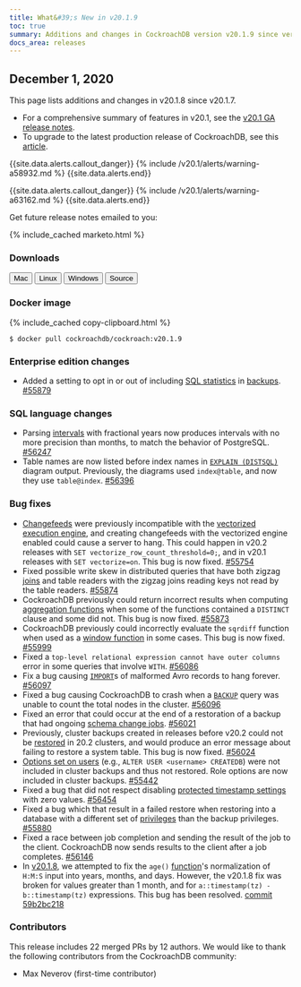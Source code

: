 ```yaml
---
title: What&#39;s New in v20.1.9
toc: true
summary: Additions and changes in CockroachDB version v20.1.9 since version v20.1.8
docs_area: releases 
---
```


## December 1, 2020

This page lists additions and changes in v20.1.8 since v20.1.7.

- For a comprehensive summary of features in v20.1, see the [v20.1 GA release notes](v20.1.0.html).
- To upgrade to the latest production release of CockroachDB, see this [article](../{{site.versions["stable"]}}/upgrade-cockroach-version.html).

{{site.data.alerts.callout_danger}}
{% include /v20.1/alerts/warning-a58932.md %}
{{site.data.alerts.end}}

{{site.data.alerts.callout_danger}}
{% include /v20.1/alerts/warning-a63162.md %}
{{site.data.alerts.end}}

Get future release notes emailed to you:

{% include_cached marketo.html %}

### Downloads

<div id="os-tabs" class="clearfix os-tabs_button-outline-primary">
    <a href="https://binaries.cockroachdb.com/cockroach-v20.1.9.darwin-10.9-amd64.tgz"><button id="mac" data-eventcategory="mac-binary-release-notes">Mac</button></a>
    <a href="https://binaries.cockroachdb.com/cockroach-v20.1.9.linux-amd64.tgz"><button id="linux" data-eventcategory="linux-binary-release-notes">Linux</button></a>
    <a href="https://binaries.cockroachdb.com/cockroach-v20.1.9.windows-6.2-amd64.zip"><button id="windows" data-eventcategory="windows-binary-release-notes">Windows</button></a>
    <a href="https://binaries.cockroachdb.com/cockroach-v20.1.9.src.tgz"><button id="source" data-eventcategory="source-release-notes">Source</button></a>
</div>

### Docker image

{% include_cached copy-clipboard.html %}
~~~shell
$ docker pull cockroachdb/cockroach:v20.1.9
~~~

### Enterprise edition changes

- Added a setting to opt in or out of including [SQL statistics](../v20.1/create-statistics.html) in [backups](../v20.1/backup.html). [#55879][#55879]

### SQL language changes

- Parsing [intervals](../v20.1/interval.html) with fractional years now produces intervals with no more precision than months, to match the behavior of PostgreSQL. [#56247][#56247]
- Table names are now listed before index names in [`EXPLAIN (DISTSQL)`](../v20.1/explain.html) diagram output. Previously, the diagrams used `index@table`, and now they use `table@index`. [#56396][#56396]

### Bug fixes

- [Changefeeds](../v20.1/changefeed-for.html) were previously incompatible with the [vectorized execution engine](../v20.1/vectorized-execution.html), and creating changefeeds with the vectorized engine enabled could cause a server to hang. This could happen in v20.2 releases with `SET vectorize_row_count_threshold=0;`, and in v20.1 releases with `SET vectorize=on`. This bug is now fixed. [#55754][#55754]
- Fixed possible write skew in distributed queries that have both zigzag [joins](../v20.1/joins.html) and table readers with the zigzag joins reading keys not read by the table readers. [#55874][#55874]
- CockroachDB previously could return incorrect results when computing [aggregation functions](../v20.1/functions-and-operators.html#aggregate-functions) when some of the functions contained a `DISTINCT` clause and some did not. This bug is now fixed. [#55873][#55873]
- CockroachDB previously could incorrectly evaluate the `sqrdiff` function when used as a [window function](../v20.1/functions-and-operators.html#window-functions) in some cases. This bug is now fixed. [#55999][#55999]
- Fixed a `top-level relational expression cannot have outer columns` error in some queries that involve `WITH`. [#56086][#56086]
- Fix a bug causing [`IMPORT`](../v20.1/import.html)s of malformed Avro records to hang forever. [#56097][#56097]
- Fixed a bug causing CockroachDB to crash when a [`BACKUP`](../v20.1/backup.html) query was unable to count the total nodes in the cluster. [#56096][#56096]
- Fixed an error that could occur at the end of a restoration of a backup that had ongoing [schema change jobs](../v20.1/online-schema-changes.html). [#56021][#56021]
- Previously, cluster backups created in releases before v20.2 could not be [restored](../v20.1/restore.html) in 20.2 clusters, and would produce an error message about failing to restore a system table. This bug is now fixed. [#56024][#56024]
- [Options set on users](../v20.1/alter-user.html) (e.g., `ALTER USER <username> CREATEDB`) were not included in cluster backups and thus not restored. Role options are now included in cluster backups. [#55442][#55442]
- Fixed a bug that did not respect disabling [protected timestamp settings](../v20.1/cluster-settings.html) with zero values. [#56454][#56454]
- Fixed a bug which that result in a failed restore when restoring into a database with a different set of [privileges](../v20.1/authorization.html) than the backup privileges. [#55880][#55880]
- Fixed a race between job completion and sending the result of the job to the client. CockroachDB now sends results to the client after a job completes. [#56146][#56146]
- In [v20.1.8](v20.1.8.html), we attempted to fix the `age()` [function](../v20.1/functions-and-operators.html)'s normalization of `H:M:S` input into years, months, and days. However, the v20.1.8 fix was broken for values greater than 1 month, and for `a::timestamp(tz) - b::timestamp(tz)` expressions. This bug has been resolved. [commit 59b2bc218][59b2bc218]


### Contributors

This release includes 22 merged PRs by 12 authors.
We would like to thank the following contributors from the CockroachDB community:

- Max Neverov (first-time contributor)

[#55442]: https://github.com/cockroachdb/cockroach/pull/55442
[#55754]: https://github.com/cockroachdb/cockroach/pull/55754
[#55873]: https://github.com/cockroachdb/cockroach/pull/55873
[#55874]: https://github.com/cockroachdb/cockroach/pull/55874
[#55879]: https://github.com/cockroachdb/cockroach/pull/55879
[#55880]: https://github.com/cockroachdb/cockroach/pull/55880
[#55999]: https://github.com/cockroachdb/cockroach/pull/55999
[#56021]: https://github.com/cockroachdb/cockroach/pull/56021
[#56024]: https://github.com/cockroachdb/cockroach/pull/56024
[#56086]: https://github.com/cockroachdb/cockroach/pull/56086
[#56096]: https://github.com/cockroachdb/cockroach/pull/56096
[#56097]: https://github.com/cockroachdb/cockroach/pull/56097
[#56146]: https://github.com/cockroachdb/cockroach/pull/56146
[#56247]: https://github.com/cockroachdb/cockroach/pull/56247
[#56396]: https://github.com/cockroachdb/cockroach/pull/56396
[#56454]: https://github.com/cockroachdb/cockroach/pull/56454
[59b2bc218]: https://github.com/cockroachdb/cockroach/commit/59b2bc218
